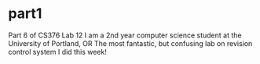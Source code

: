 # part1
Part 6 of CS376 Lab 12
I am a 2nd year computer science student at the University of Portland, OR
The most fantastic, but confusing lab on revision control system I did this week!
